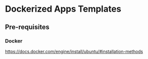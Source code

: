 # Dockerized Apps Templates
## Pre-requisites
### Docker
https://docs.docker.com/engine/install/ubuntu/#installation-methods